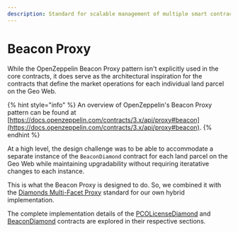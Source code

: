 ```yaml
---
description: Standard for scalable management of multiple smart contract instances
---
```


# Beacon Proxy

While the OpenZeppelin Beacon Proxy pattern isn't explicitly used in the core contracts, it does serve as the architectural inspiration for the contracts that define the market operations for each individual land parcel on the Geo Web.

{% hint style="info" %}
An overview of OpenZeppelin's Beacon Proxy pattern can be found at [https://docs.openzeppelin.com/contracts/3.x/api/proxy#beacon](https://docs.openzeppelin.com/contracts/3.x/api/proxy#beacon).
{% endhint %}

At a high level, the design challenge was to be able to accommodate a separate instance of the `BeaconDiamond` contract for each land parcel on the Geo Web while maintaining upgradability without requiring iteratative changes to each instance.&#x20;

This is what the Beacon Proxy is designed to do. So, we combined it with the [Diamonds Multi-Facet Proxy](diamonds-multi-facet-proxy-eip-2535.md) standard for our own hybrid implementation.

The complete implementation details of the [PCOLicenseDiamond](../pcolicensebeacon/) and [BeaconDiamond](../beacondiamond/) contracts are explored in their respective sections.&#x20;
